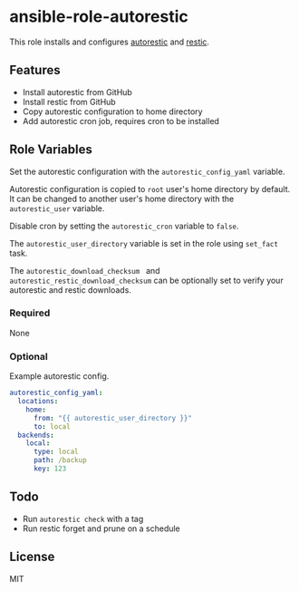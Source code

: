# ansible-role-autorestic

This role installs and configures [autorestic](https://github.com/cupcakearmy/autorestic) and [restic](https://github.com/restic/restic).

## Features
- Install autorestic from GitHub
- Install restic from GitHub
- Copy autorestic configuration to home directory
- Add autorestic cron job, requires cron to be installed

## Role Variables

Set the autorestic configuration with the `autorestic_config_yaml` variable.

Autorestic configuration is copied to `root` user's home directory by default. 
It can be changed to another user's home directory with the `autorestic_user` variable. 

Disable cron by setting the `autorestic_cron` variable to `false`.

The `autorestic_user_directory` variable is set in the role using `set_fact` task.

The `autorestic_download_checksum ` and `autorestic_restic_download_checksum` can be optionally set to verify your autorestic and restic downloads.

### Required

None

### Optional

Example autorestic config.

```yaml
autorestic_config_yaml:
  locations:
    home:
      from: "{{ autorestic_user_directory }}"
      to: local
  backends:
    local:
      type: local
      path: /backup
      key: 123
```

## Todo

- Run `autorestic check` with a tag
- Run restic forget and prune on a schedule

## License

MIT
